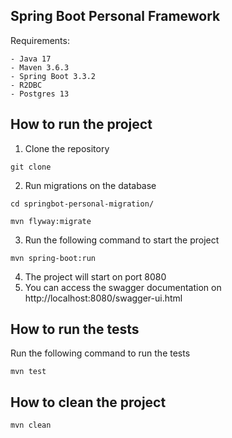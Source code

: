 ## Spring Boot Personal Framework

Requirements:
```text
- Java 17 
- Maven 3.6.3
- Spring Boot 3.3.2
- R2DBC
- Postgres 13
```

## How to run the project

1. Clone the repository

```shell
git clone 
```

2. Run migrations on the database

```shell
cd springbot-personal-migration/

mvn flyway:migrate
```

3. Run the following command to start the project

```shell
mvn spring-boot:run
```

4. The project will start on port 8080
5. You can access the swagger documentation on http://localhost:8080/swagger-ui.html

## How to run the tests

Run the following command to run the tests

```shell
mvn test
```

## How to clean the project
```shell
mvn clean
```
